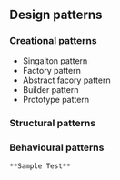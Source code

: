 ## Design patterns

### Creational patterns
- Singalton pattern 
- Factory pattern 
- Abstract facory pattern 
- Builder pattern 
- Prototype pattern



### Structural patterns

### Behavioural patterns

    **Sample Test**


